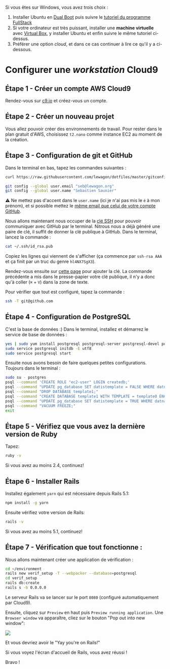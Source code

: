 Si vous êtes sur Windows, vous avez trois choix :

1. Installer Ubuntu en [Dual Boot](http://www.everydaylinuxuser.com/2015/11/how-to-install-ubuntu-linux-alongside.html) puis suivre le [tutoriel du programme FullStack](https://github.com/lewagon/setup/blob/master/UBUNTU.md)
1. Si votre ordinateur est très puissant, installer une **machine virtuelle** avec [Virtual Box](https://www.virtualbox.org/), y installer Ubuntu et enfin suivre le même tutoriel ci-dessus.
1. Préférer une option _cloud_, et dans ce cas continuer à lire ce qu'il y a ci-dessous.

# Configurer une _workstation_ Cloud9

## Étape 1 - Créer un compte AWS Cloud9

Rendez-vous sur [c9.io](https://c9.io) et créez-vous un compte.

## Étape 2 - Créer un nouveau projet

Vous allez pouvoir créer des environnements de travail. Pour rester dans le plan gratuit d'AWS, choisissez `t2.nano` comme instance EC2 au moment de la création.

## Étape 3 - Configuration de git et GitHub

Dans le terminal en bas, tapez les commandes suivantes :

```bash
curl https://raw.githubusercontent.com/lewagon/dotfiles/master/gitconfig > ~/.gitconfig

git config --global user.email "seb@lewagon.org"
git config --global user.name "Sebastien Saunier"
```

:warning: Ne mettez pas d'accent dans le `user.name` (ici je n'ai pas mis le `é` à mon prénom),
et si possible mettez le [même email que celui de votre compte GitHub](https://github.com/settings/emails).

Nous allons maintenant nous occuper de la [clé SSH](https://fr.wikipedia.org/wiki/Secure_Shell#SSH_avec_authentification_par_cl.C3.A9s) pour pouvoir communiquer avec GitHub par le terminal. Nitrous nous a déjà généré une paire de clé, il suffit de donner la clé publique à GitHub. Dans le terminal, lancez la commande :

```bash
cat ~/.ssh/id_rsa.pub
```

Copiez les lignes qui viennent de s'afficher (ça commence par `ssh-rsa AAA` et ça finit par un truc du genre `hl4NX7SgX3`).

Rendez-vous ensuite sur [cette page](https://github.com/settings/ssh) pour ajouter la clé.
La commande précédente a mis dans le presse-papier votre clé publique, il n'y a donc qu'à
coller (`⌘` + `V`) dans la zone de texte.

Pour vérifier que tout est configuré, tapez la commande :

```bash
ssh -T git@github.com
```

## Étape 4 - Configuration de PostgreSQL

C'est la base de données :) Dans le terminal, installez et démarrez le service de base de données :

```bash
yes | sudo yum install postgresql postgresql-server postgresql-devel postgresql-contrib postgresql-docs
sudo service postgresql initdb -E utf8
sudo service postgresql start
```

Ensuite nous avons besoin de faire quelques petites configurations. Toujours dans le terminal :

```bash
sudo su - postgres
psql --command 'CREATE ROLE "ec2-user" LOGIN createdb;'
psql --command "UPDATE pg_database SET datistemplate = FALSE WHERE datname = 'template1';"
psql --command "DROP DATABASE template1;"
psql --command "CREATE DATABASE template1 WITH TEMPLATE = template0 ENCODING = 'UNICODE';"
psql --command "UPDATE pg_database SET datistemplate = TRUE WHERE datname = 'template1';"
psql --command "VACUUM FREEZE;"
exit
```

## Étape 5 - Vérifiez que vous avez la dernière version de Ruby

Tapez:

```bash
ruby -v
```

Si vous avez au moins 2.4, continuez!

## Étape 6 - Installer Rails

Installez également `yarn` qui est nécessaire depuis Rails 5.1:

```bash
npm install -g yarn
```

Ensuite vérifiez votre version de Rails:

```bash
rails -v
```

Si vous avez au moins 5.1, continuez!

## Étape 7 - Vérification que tout fonctionne :

Nous allons maintenant créer une application de vérification :

```bash
cd ~/environment
rails new verif_setup -T --webpacker --database=postgresql
cd verif_setup
rails db:create
rails s -b 0.0.0.0
```

Le serveur Rails va se lancer sur le port `8080` (configuré automatiquement par Cloud9).

Ensuite, cliquez sur `Preview` en haut puis `Preview running application`. Une `Browser window` va apparaître, cliez sur le bouton "Pop out into new window":

![](https://cdn-images-1.medium.com/max/800/1*tnEnYLJ9yueZvWXGnbdUtg.png)

Et vous devriez avoir le "Yay you're on Rails!"

Si vous voyez l'écran d'accueil de Rails, vous avez réussi !

Bravo !
